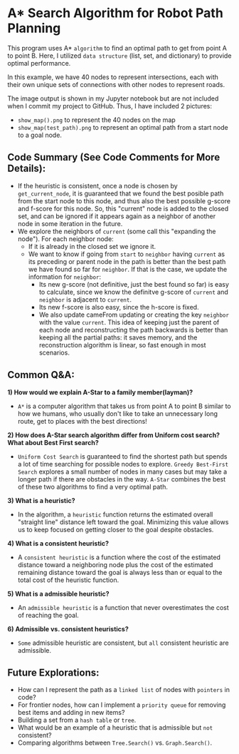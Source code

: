 # A* Search Algorithm for Robot Path Planning

This program uses A* `algorithm` to find an optimal path to get from point A to point B. Here, I utilized `data structure` (list, set, and dictionary) to provide optimal performance.

In this example, we have 40 nodes to represent intersections, each with their own unique sets of connections with other nodes to represent roads.

The image output is shown in my Jupyter notebook but are not included when I commit my project to GitHub. Thus, I have included 2 pictures:
- `show_map().png` to represent the 40 nodes on the map
- `show_map(test_path).png` to represent an optimal path from a start node to a goal node.

## Code Summary (See Code Comments for More Details):

- If the heuristic is consistent, once a node is chosen by `get_current_node`, it is guaranteed that we found the best posible path from the start node to this node, and thus also the best possible g-score and f-score for this node. So, this "current" node is added to the closed set, and can be ignored if it appears again as a neighbor of another node in some iteration in the future.
- We explore the neighbors of `current` (some call this "expanding the node"). For each neighbor node:
    - If it is already in the closed set we ignore it.
    - We want to know if going from `start` to `neighbor` having `current` as its preceding or parent node in the path is better than the best path we have found so far for `neighbor`. If that is the case, we update the information for `neighbor`:
        - Its new g-score (not definitive, just the best found so far) is easy to calculate, since we know the definitve g-score of `current` and `neighbor` is adjacent to `current`.
        - Its new f-score is also easy, since the h-score is fixed.
        - We also update cameFrom updating or creating the key `neighbor` with the value `current`. This idea of keeping just the parent of each node and reconstructing the path backwards is better than keeping all the partial paths: it saves memory, and the reconstruction algorithm is linear, so fast enough in most scenarios.

## Common Q&A:

**1) How would we explain A-Star to a family member(layman)?**

- `A*` is a computer algorithm that takes us from point A to point B similar to how we humans, who usually don't like to take an unnecessary long route, get to places with the best directions!

**2) How does A-Star search algorithm differ from Uniform cost search? What about Best First search?**

- `Uniform Cost Search` is guaranteed to find the shortest path but spends a lot of time searching for possible nodes to explore. `Greedy Best-First Search` explores a small number of nodes in many cases but may take a longer path if there are obstacles in the way. `A-Star` combines the best of these two algorithms to find a very optimal path.

**3) What is a heuristic?**

- In the algorithm, a `heuristic` function returns the estimated overall "straight line" distance left toward the goal. Minimizing this value allows us to keep focused on getting closer to the goal despite obstacles.

**4) What is a consistent heuristic?**

- A `consistent heuristic` is a function where the cost of the estimated distance toward a neighboring node plus the cost of the estimated remaining distance toward the goal is always less than or equal to the total cost of the heuristic function.

**5) What is a admissible heuristic?**

- An `admissible heuristic` is a function that never overestimates the cost of reaching the goal.

**6) Admissible vs. consistent heuristics?**

- `Some` admissible heuristic are consistent, but `all` consistent heuristic are admissible.

## Future Explorations:

- How can I represent the path as a `linked list` of nodes with `pointers` in code?
- For frontier nodes, how can I implement a `priority queue` for removing best items and adding in new items?
- Building a set from a `hash table` or `tree`.
- What would be an example of a heuristic that is admissible but `not` consistent?
- Comparing algorithms between `Tree.Search()` vs. `Graph.Search()`.
